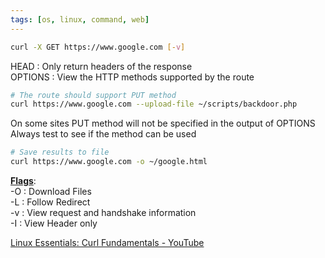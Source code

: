 ```yaml
---
tags: [os, linux, command, web]
---
```


````bash
curl -X GET https://www.google.com [-v]
````

HEAD : Only return headers of the response  
OPTIONS : View the HTTP methods supported by the route

````bash
# The route should support PUT method
curl https://www.google.com --upload-file ~/scripts/backdoor.php
````

On some sites PUT method will not be specified in the output of OPTIONS  
Always test to see if the method can be used

````bash
# Save results to file
curl https://www.google.com -o ~/google.html
````

**<u>Flags</u>**:  
-O : Download Files  
-L : Follow Redirect  
-v : View request and handshake information  
-I : View Header only

[Linux Essentials: Curl Fundamentals - YouTube](https://www.youtube.com/watch?v=Xy7fDxz39FM)
